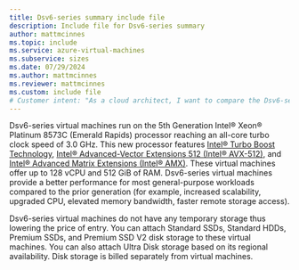 ```yaml
---
title: Dsv6-series summary include file
description: Include file for Dsv6-series summary
author: mattmcinnes
ms.topic: include
ms.service: azure-virtual-machines
ms.subservice: sizes
ms.date: 07/29/2024
ms.author: mattmcinnes
ms.reviewer: mattmcinnes
ms.custom: include file
# Customer intent: "As a cloud architect, I want to compare the Dsv6-series virtual machines with previous generations, so that I can determine the best option for upgrading our general-purpose workloads while optimizing performance and cost."
---
```

Dsv6-series virtual machines run on the 5th Generation Intel® Xeon® Platinum 8573C (Emerald Rapids) processor reaching an all-core turbo clock speed of 3.0 GHz. This new processor features [Intel&reg; Turbo Boost Technology](https://www.intel.com/content/www/us/en/architecture-and-technology/turbo-boost/turbo-boost-technology.html), [Intel&reg; Advanced-Vector Extensions 512 (Intel&reg; AVX-512)](https://www.intel.com/content/www/us/en/architecture-and-technology/avx-512-overview.html), and [Intel&reg; Advanced Matrix Extensions (Intel&reg; AMX)](https://www.intel.com/content/www/us/en/products/docs/accelerator-engines/advanced-matrix-extensions/overview.html). These virtual machines offer up to 128 vCPU and 512 GiB of RAM. Dsv6-series virtual machines provide a better performance for most general-purpose workloads compared to the prior generation (for example, increased scalability, upgraded CPU, elevated memory bandwidth, faster remote storage access).

Dsv6-series virtual machines do not have any temporary storage thus lowering the price of entry. You can attach Standard SSDs, Standard HDDs, Premium SSDs, and Premium SSD V2 disk storage to these virtual machines. You can also attach Ultra Disk storage based on its regional availability. Disk storage is billed separately from virtual machines.
